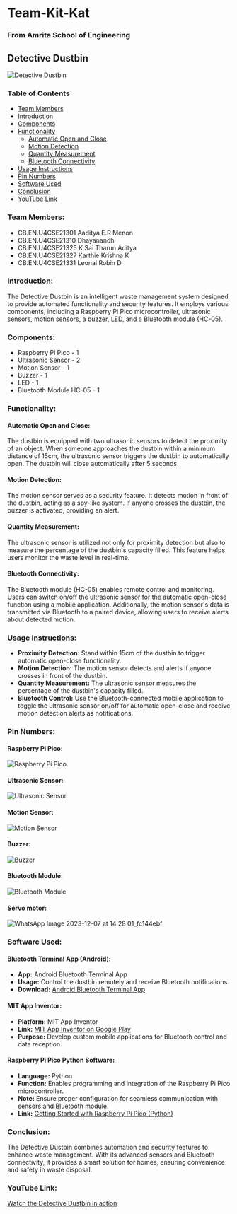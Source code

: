 # Team-Kit-Kat
### From Amrita School of Engineering
## Detective Dustbin

![Detective Dustbin](https://github.com/Leonallr10/Team-Kit-Kat/assets/118210551/dea43ef5-17ed-4c86-a66c-39ae459dc308)

### Table of Contents
- [Team Members](#team-members)
- [Introduction](#introduction)
- [Components](#components)
- [Functionality](#functionality)
  - [Automatic Open and Close](#automatic-open-and-close)
  - [Motion Detection](#motion-detection)
  - [Quantity Measurement](#quantity-measurement)
  - [Bluetooth Connectivity](#bluetooth-connectivity)
- [Usage Instructions](#usage-instructions)
- [Pin Numbers](#pin-numbers)
- [Software Used](#software-used)
- [Conclusion](#conclusion)
- [YouTube Link](#youtube-link)

### Team Members:

- CB.EN.U4CSE21301 Aaditya E.R Menon
- CB.EN.U4CSE21310 Dhayanandh
- CB.EN.U4CSE21325 K Sai Tharun Aditya
- CB.EN.U4CSE21327 Karthie Krishna K
- CB.EN.U4CSE21331 Leonal Robin D

### Introduction:

The Detective Dustbin is an intelligent waste management system designed to provide automated functionality and security features. It employs various components, including a Raspberry Pi Pico microcontroller, ultrasonic sensors, motion sensors, a buzzer, LED, and a Bluetooth module (HC-05).

### Components:

- Raspberry Pi Pico - 1
- Ultrasonic Sensor - 2
- Motion Sensor - 1
- Buzzer - 1
- LED - 1
- Bluetooth Module HC-05 - 1

### Functionality:

#### Automatic Open and Close:

The dustbin is equipped with two ultrasonic sensors to detect the proximity of an object. When someone approaches the dustbin within a minimum distance of 15cm, the ultrasonic sensor triggers the dustbin to automatically open. The dustbin will close automatically after 5 seconds.

#### Motion Detection:

The motion sensor serves as a security feature. It detects motion in front of the dustbin, acting as a spy-like system. If anyone crosses the dustbin, the buzzer is activated, providing an alert.

#### Quantity Measurement:

The ultrasonic sensor is utilized not only for proximity detection but also to measure the percentage of the dustbin's capacity filled. This feature helps users monitor the waste level in real-time.

#### Bluetooth Connectivity:

The Bluetooth module (HC-05) enables remote control and monitoring. Users can switch on/off the ultrasonic sensor for the automatic open-close function using a mobile application. Additionally, the motion sensor's data is transmitted via Bluetooth to a paired device, allowing users to receive alerts about detected motion.

### Usage Instructions:

- **Proximity Detection:** Stand within 15cm of the dustbin to trigger automatic open-close functionality.
- **Motion Detection:** The motion sensor detects and alerts if anyone crosses in front of the dustbin.
- **Quantity Measurement:** The ultrasonic sensor measures the percentage of the dustbin's capacity filled.
- **Bluetooth Control:** Use the Bluetooth-connected mobile application to toggle the ultrasonic sensor on/off for automatic open-close and receive motion detection alerts as notifications.

### Pin Numbers:

#### Raspberry Pi Pico:
![Raspberry Pi Pico](https://github.com/Leonallr10/Team-Kit-Kat/assets/118210551/6a8e9105-78b7-45e3-a088-3f979f7bab66)

#### Ultrasonic Sensor:
![Ultrasonic Sensor](https://github.com/Leonallr10/Team-Kit-Kat/assets/118210551/10bf6c50-b2af-4005-a209-3346a8d01b59)

#### Motion Sensor:
![Motion Sensor](https://github.com/Leonallr10/Team-Kit-Kat/assets/118210551/e6f8d103-54f1-42df-95ac-befba7e48ea3)

#### Buzzer:
![Buzzer](https://github.com/Leonallr10/Team-Kit-Kat/assets/118210551/f4793156-fbd1-447a-8a30-f28e25eac407)

#### Bluetooth Module:
![Bluetooth Module](https://github.com/Leonallr10/Team-Kit-Kat/assets/118210551/f387224f-430e-4088-86f1-d0e94322f124)

#### Servo motor:
![WhatsApp Image 2023-12-07 at 14 28 01_fc144ebf](https://github.com/Leonallr10/Team-Kit-Kat/assets/118210551/79a0bc3f-d9fa-416b-9ce5-6e60a663ccc6)


### Software Used:

#### Bluetooth Terminal App (Android):

- **App:** Android Bluetooth Terminal App
- **Usage:** Control the dustbin remotely and receive Bluetooth notifications.
- **Download:** [Android Bluetooth Terminal App](https://appinventor.mit.edu/)

#### MIT App Inventor:

- **Platform:** MIT App Inventor
- **Link:** [MIT App Inventor on Google Play](https://play.google.com/store/apps/details?id=de.kai_morich.serial_bluetooth_terminal&pcampaignid=web_share)
- **Purpose:** Develop custom mobile applications for Bluetooth control and data reception.

#### Raspberry Pi Pico Python Software:

- **Language:** Python
- **Function:** Enables programming and integration of the Raspberry Pi Pico microcontroller.
- **Note:** Ensure proper configuration for seamless communication with sensors and Bluetooth module.
- **Link:** [Getting Started with Raspberry Pi Pico (Python)](https://projects.raspberrypi.org/en/projects/getting-started-with-the-pico/2)

### Conclusion:

The Detective Dustbin combines automation and security features to enhance waste management. With its advanced sensors and Bluetooth connectivity, it provides a smart solution for homes, ensuring convenience and safety in waste disposal.

### YouTube Link:
[Watch the Detective Dustbin in action](https://youtu.be/30gV1dWLi8w)
